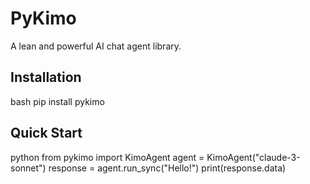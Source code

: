 # PyKimo

A lean and powerful AI chat agent library.

## Installation

bash
pip install pykimo

## Quick Start
python
from pykimo import KimoAgent
agent = KimoAgent("claude-3-sonnet")
response = agent.run_sync("Hello!")
print(response.data)
